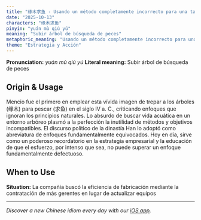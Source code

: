 ```yaml
---
title: "缘木求鱼 - Usando un método completamente incorrecto para una tarea"
date: "2025-10-13"
characters: "缘木求鱼"
pinyin: "yuán mù qiú yú"
meaning: "Subir árbol de búsqueda de peces"
metaphoric_meaning: "Usando un método completamente incorrecto para una tarea"
theme: "Estrategia y Acción"
---
```


**Pronunciation:** *yuán mù qiú yú*
**Literal meaning:** Subir árbol de búsqueda de peces

## Origin & Usage

Mencio fue el primero en emplear esta vívida imagen de trepar a los árboles (缘木) para pescar (求鱼) en el siglo IV a. C., criticando enfoques que ignoran los principios naturales. Lo absurdo de buscar vida acuática en un entorno arbóreo plasmó a la perfección la inutilidad de métodos y objetivos incompatibles. El discurso político de la dinastía Han lo adoptó como abreviatura de enfoques fundamentalmente equivocados. Hoy en día, sirve como un poderoso recordatorio en la estrategia empresarial y la educación de que el esfuerzo, por intenso que sea, no puede superar un enfoque fundamentalmente defectuoso.

## When to Use

**Situation:** La compañía buscó la eficiencia de fabricación mediante la contratación de más gerentes en lugar de actualizar equipos

---

*Discover a new Chinese idiom every day with our [iOS app](https://apps.apple.com/us/app/daily-chinese-idioms/id6740611324).*
